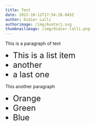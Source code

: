 ```yaml
---
title: Test
date: 2022-10-12T17:54:28.045Z
author: Didier Lalli
authorimage: /img/Avatar1.svg
thumbnailimage: /img/didier-lalli.png
---
```

<style>

ul li{
 font-size:25px;
}

</style>

This is a paragraph of text

* This is a list item
* another
* a last one


This another paragraph

* Orange
* Green
* Blue